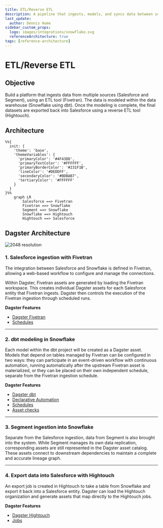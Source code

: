 ```yaml
---
title: ETL/Reverse ETL
description: A pipeline that ingests, models, and syncs data between source systems and a warehouse.
last_update:
  author: Dennis Hume
sidebar_custom_props:
  logo: images/integrations/snowflake.svg
  referenceArchitecture: true
tags: [reference-architecture]
---
```


# ETL/Reverse ETL

## Objective

Build a platform that ingests data from multiple sources (Salesforce and Segment), using an ETL tool (Fivetran). The data is modeled within the data warehouse (Snowflake using dbt). Once the modeling is complete, the final datasets are exported back into Salesforce using a reverse ETL tool (Hightouch).

## Architecture

```mermaid
%%{
  init: {
    'theme': 'base',
    'themeVariables': {
      'primaryColor': '#4F43DD',
      'primaryTextColor': '#FFFFFF',
      'primaryBorderColor': '#231F1B',
      'lineColor': '#DEDDFF',
      'secondaryColor': '#BDBAB7',
      'tertiaryColor': '#FFFFFF'
    }
  }
}%%
    graph LR
        Salesforce ==> Fivetran
        Fivetran ==> Snowflake
        Segment ==> Snowflake
        Snowflake ==> Hightouch
        Hightouch ==> Salesforce
```

## Dagster Architecture

![2048 resolution](/images/examples/reference-architectures/etl-reverse-etl.png)

### 1. Salesforce ingestion with Fivetran

The integration between Salesforce and Snowflake is defined in Fivetran, allowing a web-based workflow to configure and manage the connections.

Within Dagster, Fivetran assets are generated by loading the Fivetran workspace. This creates individual Dagster assets for each Salesforce entity that Fivetran ingests. Dagster then controls the execution of the Fivetran ingestion through scheduled runs.

**Dagster Features**

- [Dagster Fivetran](/integrations/libraries/fivetran/)
- [Schedules](/guides/automate/schedules)

---

### 2. dbt modeling in Snowflake

Each model within the dbt project will be created as a Dagster asset. Models that depend on tables managed by Fivetran can be configured in two ways: they can participate in an event-driven workflow with continuous automation, running automatically after the upstream Fivetran asset is materialized, or they can be placed on their own independent schedule, separate from the Fivetran ingestion schedule.

**Dagster Features**

- [Dagster dbt](/integrations/libraries/dbt)
- [Declarative Automation](/guides/automate/declarative-automation)
- [Schedules](/guides/automate/schedules)
- [Asset checks](/guides/test/asset-checks)

---

### 3. Segment ingestion into Snowflake

Separate from the Salesforce ingestion, data from Segment is also brought into the system. While Segment manages its own data replication, corresponding assets are still represented in the Dagster asset catalog. These assets connect to downstream dependencies to maintain a complete and accurate lineage graph.

---

### 4. Export data into Salesforce with Hightouch

An export job is created in Hightouch to take a table from Snowflake and export it back into a Salesforce entity. Dagster can load the Hightouch organization and generate assets that map directly to the Hightouch jobs.

**Dagster Features**

- [Dagster Hightouch](/integrations/libraries/hightouch)
- [Jobs](/guides/build/jobs)
